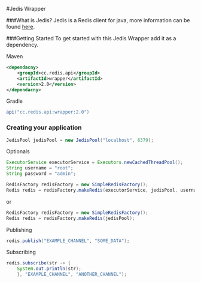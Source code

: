 #Jedis Wrapper

###What is Jedis?
Jedis is a Redis client for java, more information can be found [here](https://github.com/redis/jedis).

###Getting Started
To get started with this Jedis Wrapper add it as a dependency.

Maven
```xml
<dependacny>
    <groupId>cc.redis.api</groupId>
    <artifactId>wrapper</artifactId>
    <version>2.0</version>
</dependacny>
```

Gradle
```groovy
api("cc.redis.api:wrapper:2.0")
```


### Creating your application
```java
JedisPool jedisPool = new JedisPool("localhost", 6379);
```
Optionals
```java
ExecutorService executorService = Executors.newCachedThreadPool();
String username = "root";
String password = "admin";
```

```java
RedisFactory redisFactory = new SimpleRedisFactory();
Redis redis = redisFactory.makeRedis(executorService, jedisPool, username, password);
```

or 
```java
RedisFactory redisFactory = new SimpleRedisFactory();
Redis redis = redisFactory.makeRedis(jedisPool);
```
Publishing
```java
redis.publish("EXAMPLE_CHANNEL", "SOME_DATA");
```
Subscribing
```java
redis.subscribe(str -> {     
    System.out.println(str);
    }, "EXAMPLE_CHANNEL", "ANOTHER_CHANNEL");
```